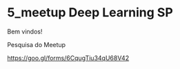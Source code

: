 # 5_meetup Deep Learning SP

Bem vindos!

Pesquisa do Meetup

https://goo.gl/forms/6CqugTiu34qU68V42
